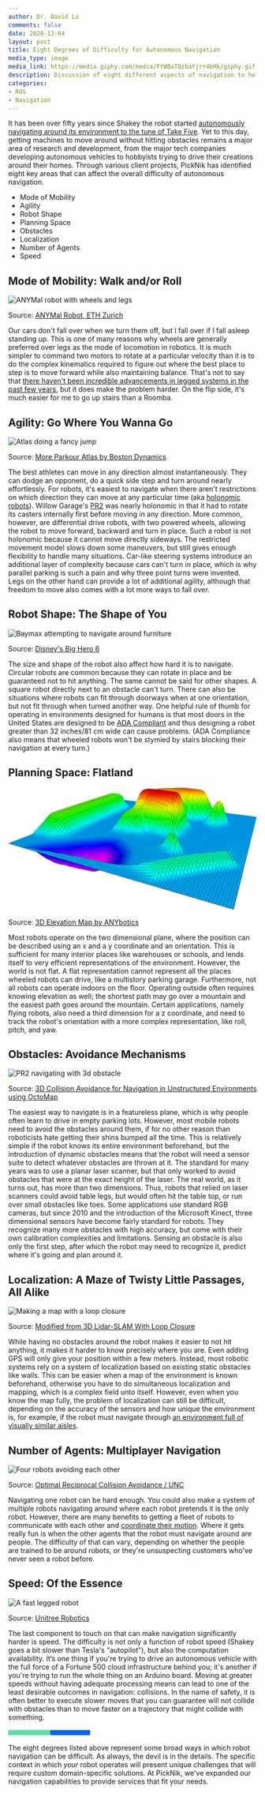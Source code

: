 ```yaml
---
author: Dr. David Lu
comments: false
date: 2020-12-04
layout: post
title: Eight Degrees of Difficulty for Autonomous Navigation
media_type: image
media_link: https://media.giphy.com/media/FtWBaTQzbaYjrr4bHk/giphy.gif
description: Discussion of eight different aspects of navigation to help gauge the difficulty of your robot's tasks.
categories:
- ROS
- Navigation
---
```


[line]: /assets/images/blog_posts/line.png

It has been over fifty years since Shakey the robot started [autonomously navigating around its environment to the tune of Take Five](https://www.youtube.com/watch?v=GmU7SimFkpU). Yet to this day, getting machines to move around without hitting obstacles remains a major area of research and development, from the major tech companies developing autonomous vehicles to hobbyists trying to drive their creations around their homes. Through various client projects, PickNik has identified eight key areas that can affect the overall difficulty of autonomous navigation.

 * Mode of Mobility
 * Agility
 * Robot Shape
 * Planning Space
 * Obstacles
 * Localization
 * Number of Agents
 * Speed

## Mode of Mobility: Walk and/or Roll
![ANYMal robot with wheels and legs](https://media.giphy.com/media/R1rsrs9hFydVtlfpjw/giphy.gif)

Source: [ANYMal Robot, ETH Zurich](https://www.youtube.com/watch?v=_rPvKlvyw2w)

Our cars don't fall over when we turn them off, but I fall over if I fall asleep standing up. This is one of many reasons why wheels are generally preferred over legs as the mode of locomotion in robotics. It is much simpler to command two motors to rotate at a particular velocity than it is to do the complex kinematics required to figure out where the best place to step is to move forward while also maintaining balance. That's not to say that [there haven't been incredible advancements in legged systems in the past few years](https://www.youtube.com/watch?v=8P9geWwi9e0), but it does make the problem harder. On the flip side, it's much easier for me to go up stairs than a Roomba.

## Agility: Go Where You Wanna Go
![Atlas doing a fancy jump](https://media.giphy.com/media/kCFIBBhY1njb5znC4k/giphy.gif)

Source: [More Parkour Atlas by Boston Dynamics](https://www.youtube.com/watch?v=_sBBaNYex3E)

The best athletes can move in any direction almost instantaneously. They can dodge an opponent, do a quick side step and turn around nearly effortlessly. For robots, it's easiest to navigate when there aren't restrictions on which direction they can move at any particular time (aka [holonomic robots](https://www.youtube.com/watch?v=0DBXuZv38l8)). Willow Garage's [PR2](http://wiki.ros.org/Robots/PR2) was nearly holonomic in that it had to rotate its casters internally first before moving in any direction. More common, however, are differential drive robots, with two powered wheels, allowing the robot to move forward, backward and turn in place. Such a robot is not holonomic because it cannot move directly sideways. The restricted movement model slows down some maneuvers, but still gives enough flexibility to handle many situations. Car-like steering systems introduce an additional layer of complexity because cars can't turn in place, which is why parallel parking is such a pain and why three point turns were invented. Legs on the other hand can provide a lot of additional agility, although that freedom to move also comes with a lot more ways to fall over.

## Robot Shape: The Shape of You
![Baymax attempting to navigate around furniture](https://media.giphy.com/media/YfXNsxNwzdmHMrxEHy/giphy.gif)

Source: [Disney's Big Hero 6](https://www.youtube.com/watch?v=8IdMPpKMdcc)

The size and shape of the robot also affect how hard it is to navigate. Circular robots are common because they can rotate in place and be guaranteed not to hit anything. The same cannot be said for other shapes. A square robot directly next to an obstacle can't turn. There can also be situations where robots can fit through doorways when at one orientation, but not fit through when turned another way. One helpful rule of thumb for operating in environments designed for humans is that most doors in the United States are designed to be [ADA Compliant](https://www.ada-compliance.com/ada-compliance/404-doors-doorways-and-gates) and thus designing a robot greater than 32 inches/81 cm wide can cause problems. (ADA Compliance also means that wheeled robots won't be stymied by stairs blocking their navigation at every turn.)

## Planning Space: Flatland
![a simple elevation map](/assets/images/blog_posts/navigation/grid_map_rviz_plugin_example.png)

Source: [3D Elevation Map by ANYbotics](https://github.com/ANYbotics/grid_map/blob/master/grid_map_rviz_plugin/doc/grid_map_rviz_plugin_example.png)

Most robots operate on the two dimensional plane, where the position can be described using an x and a y coordinate and an orientation. This is sufficient for many interior places like warehouses or schools, and lends itself to very efficient representations of the environment. However, the world is not flat. A flat representation cannot represent all the places wheeled robots can drive, like a multistory parking garage. Furthermore, not all robots can operate indoors on the floor. Operating outside often requires knowing elevation as well; the shortest path may go over a mountain and the easiest path goes around the mountain. Certain applications, namely flying robots, also need a third dimension for a z coordinate, and need to track the robot's orientation with a more complex representation, like roll, pitch, and yaw.

## Obstacles: Avoidance Mechanisms
![PR2 navigating with 3d obstacle](https://media.giphy.com/media/hNjOCMOnM9Yu73KyBD/giphy.gif)

Source: [3D Collision Avoidance for Navigation in Unstructured Environments using OctoMap](https://www.youtube.com/watch?v=sot6gjj3SzU)

The easiest way to navigate is in a featureless plane, which is why people often learn to drive in empty parking lots. However, most mobile robots need to avoid the obstacles around them, if for no other reason than roboticists hate getting their shins bumped all the time. This is relatively simple if the robot knows its entire environment beforehand, but the introduction of dynamic obstacles means that the robot will need a sensor suite to detect whatever obstacles are thrown at it. The standard for many years was to use a planar laser scanner, but that only worked to avoid obstacles that were at the exact height of the laser. The real world, as it turns out, has more than two dimensions. Thus, robots that relied on laser scanners could avoid table legs, but would often hit the table top, or run over small obstacles like toes. Some applications use standard RGB cameras, but since 2010 and the introduction of the Microsoft Kinect, three dimensional sensors have become fairly standard for robots. They recognize many more obstacles with high accuracy, but come with their own calibration complexities and limitations. Sensing an obstacle is also only the first step, after which the robot may need to recognize it, predict where it's going and plan around it.

## Localization: A Maze of Twisty Little Passages, All Alike
![Making a map with a loop closure](https://media.giphy.com/media/zzGFvsV97ATzGTeHWE/giphy.gif)

Source: [Modified from 3D Lidar-SLAM With Loop Closure](https://www.youtube.com/watch?v=OV6wNr62nqQ)

While having no obstacles around the robot makes it easier to not hit anything, it makes it harder to know precisely where you are. Even adding GPS will only give your position within a few meters. Instead, most robotic systems rely on a system of localization based on existing static obstacles like walls. This can be easier when a map of the environment is known beforehand, otherwise you have to do simultaneous localization and mapping, which is a complex field unto itself. However, even when you know the map fully, the problem of localization can still be difficult, depending on the accuracy of the sensors and how unique the environment is, for example, if the robot must navigate through [an environment full of visually similar aisles](https://locusrobotics.com/video/cyberweek-videos-that-prove-the-future-of-ecommerce-warehouse-solutions/).

## Number of Agents: Multiplayer Navigation
![Four robots avoiding each other](https://media.giphy.com/media/p9YmCBQ5pXtxOjWr5T/giphy.gif)

Source: [Optimal Reciprocal Collision Avoidance / UNC](http://gamma.cs.unc.edu/ORCA/)

Navigating one robot can be hard enough. You could also make a system of multiple robots navigating around where each robot pretends it is the only robot. However, there are many benefits to getting a fleet of robots to communicate with each other and [coordinate their motion](https://www.youtube.com/watch?v=r7_lwq3BfkY). Where it gets really fun is when the other agents that the robot must navigate around are people. The difficulty of that can vary, depending on whether the people are trained to be around robots, or they're unsuspecting customers who've never seen a robot before.

## Speed: Of the Essence
![A fast legged robot](https://media.giphy.com/media/CpTH2imOjCJrWIS1QZ/giphy.gif)

Source: [Unitree Robotics](https://www.youtube.com/watch?v=4Cj7q_iKu_Q)

The last component to touch on that can make navigation significantly harder is speed. The difficulty is not only a function of robot speed (Shakey goes a bit slower than Tesla's "autopilot"), but also the computation availability. It’s one thing if you're trying to drive an autonomous vehicle with the full force of a Fortune 500 cloud infrastructure behind you; it's another if you're trying to run the whole thing on an Arduino board. Moving at greater speeds without having adequate processing means can lead to one of the least desirable outcomes in navigation: collisions. In the name of safety, it is often better to execute slower moves that you can guarantee will not collide with obstacles than to move faster on a trajectory that might collide with something.



![line]


The eight degrees listed above represent some broad ways in which robot navigation can be difficult. As always, the devil is in the details. The specific context in which *your* robot operates will present unique challenges that will require custom domain-specific solutions. At PickNik, we've expanded our navigation capabilities to provide services that fit your needs.

